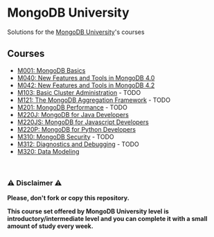# MongoDB University

Solutions for the [MongoDB University](https://university.mongodb.com/)'s courses

## Courses

- [M001: MongoDB Basics](https://github.com/AlessandroCorradini/MongoDB-University/tree/master/M001%20-%20MongoDB%20Basics)
- [M040: New Features and Tools in MongoDB 4.0](https://github.com/AlessandroCorradini/MongoDB-University/tree/master/M040%20-%20New%20Features%20and%20Tools%20in%20MongoDB%204.0)
- [M042: New Features and Tools in MongoDB 4.2](https://github.com/AlessandroCorradini/MongoDB-University/tree/master/M042%20-%20New%20Features%20and%20Tools%20in%20MongoDB%204.2)
- [M103: Basic Cluster Administration](https://github.com/AlessandroCorradini/MongoDB-University/tree/master/M103%20-%20Basic%20Cluster%20Administration) - TODO
- [M121: The MongoDB Aggregation Framework](https://github.com/AlessandroCorradini/MongoDB-University/tree/master/M121%20-%20The%20MongoDB%20Aggregation%20Framework) - TODO
- [M201: MongoDB Performance](https://github.com/AlessandroCorradini/MongoDB-University/tree/master/M201%20-%20MongoDB%20Peformance) - TODO
- [M220J: MongoDB for Java Developers](https://github.com/AlessandroCorradini/MongoDB-University/tree/master/M220J%20-%20MongoDB%20for%20Java%20Developers)
- [M220JS: MongoDB for Javascript Developers](https://github.com/AlessandroCorradini/MongoDB-University/tree/master/M220JS%20-%20MongoDB%20for%20Javascript%20Developers)
- [M220P: MongoDB for Python Developers](https://github.com/AlessandroCorradini/MongoDB-University/tree/master/M220P%20-%20MongoDB%20for%20Python%20Developers)
- [M310: MongoDB Security](https://github.com/AlessandroCorradini/MongoDB-University/tree/master/M310%20-%20MongoDB%20Security) - TODO
- [M312: Diagnostics and Debugging](https://github.com/AlessandroCorradini/MongoDB-University/tree/master/M312%20-%20Diagnostics%20and%20Debugging) - TODO
- [M320: Data Modeling](https://github.com/AlessandroCorradini/MongoDB-University/tree/master/M320%20-%20Data%20Modelling)

<br/>

### ⚠️ Disclaimer ⚠️

**Please, don't fork or copy this repository.**

**This course set offered by MongoDB University level is introductory/intermediate level and you can complete it with a small amount of study every week.**
